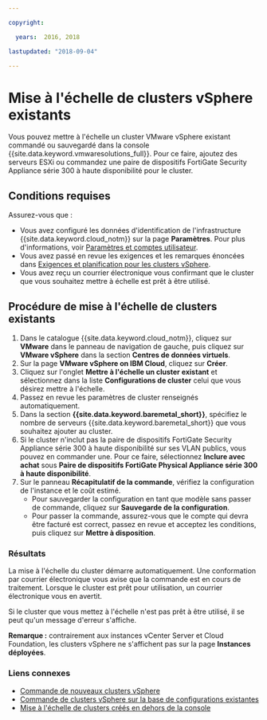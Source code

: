 ```yaml
---

copyright:

  years:  2016, 2018

lastupdated: "2018-09-04"

---
```


# Mise à l'échelle de clusters vSphere existants

Vous pouvez mettre à l'échelle un cluster VMware vSphere existant commandé ou sauvegardé dans la console {{site.data.keyword.vmwaresolutions_full}}. Pour ce faire, ajoutez des serveurs ESXi ou commandez une paire de dispositifs FortiGate Security Appliance série 300 à haute disponibilité pour le cluster.

## Conditions requises

Assurez-vous que :
*  Vous avez configuré les données d'identification de l'infrastructure {{site.data.keyword.cloud_notm}} sur la page **Paramètres**. Pour plus d'informations, voir [Paramètres et comptes utilisateur](../vmonic/useraccount.html).
*  Vous avez passé en revue les exigences et les remarques énoncées dans [Exigences et planification pour les clusters vSphere](vs_planning.html).
*  Vous avez reçu un courrier électronique vous confirmant que le cluster que vous souhaitez mettre à échelle est prêt à être utilisé.

## Procédure de mise à l'échelle de clusters existants

1. Dans le catalogue {{site.data.keyword.cloud_notm}}, cliquez sur **VMware** dans le panneau de navigation de gauche, puis cliquez sur **VMware vSphere** dans la section **Centres de données virtuels**.
2. Sur la page **VMware vSphere on IBM Cloud**, cliquez sur **Créer**.  
3. Cliquez sur l'onglet **Mettre à l'échelle un cluster existant** et sélectionnez dans la liste **Configurations de cluster** celui que vous désirez mettre à l'échelle.
4. Passez en revue les paramètres de cluster renseignés automatiquement.
5. Dans la section **{{site.data.keyword.baremetal_short}}**, spécifiez le nombre de serveurs {{site.data.keyword.baremetal_short}} que vous souhaitez ajouter au cluster.
6. Si le cluster n'inclut pas la paire de dispositifs FortiGate Security Appliance série 300 à haute disponibilité sur ses VLAN publics, vous pouvez en commander une. Pour ce faire, sélectionnez **Inclure avec achat** sous **Paire de dispositifs FortiGate Physical Appliance série 300 à haute disponibilité**.
7. Sur le panneau **Récapitulatif de la commande**, vérifiez la configuration de l'instance et le coût estimé.
   * Pour sauvegarder la configuration en tant que modèle sans passer de commande, cliquez sur **Sauvegarde de la configuration**.
   * Pour passer la commande, assurez-vous que le compte qui devra être facturé est correct, passez en revue et acceptez les conditions, puis cliquez sur **Mettre à disposition**.

### Résultats

La mise à l'échelle du cluster démarre automatiquement. Une conformation par courrier électronique vous avise que la commande est en cours de traitement. Lorsque le cluster est prêt pour utilisation, un courrier électronique vous en avertit.

Si le cluster que vous mettez à l'échelle n'est pas prêt à être utilisé, il se peut qu'un message d'erreur s'affiche.

**Remarque :** contrairement aux instances vCenter Server et Cloud Foundation, les clusters vSphere ne s'affichent pas sur la page **Instances déployées**.

### Liens connexes

* [Commande de nouveaux clusters vSphere](vs_orderinginstances.html)
* [Commande de clusters vSphere sur la base de configurations existantes](vs_orderingbasedonexistingconfig.html)
* [Mise à l'échelle de clusters créés en dehors de la console](vs_orderingforclustersoutside.html)
